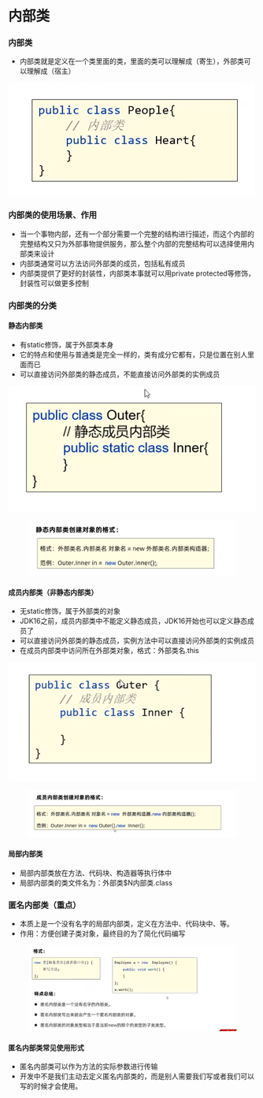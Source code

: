 # 内部类

### 内部类

* 内部类就是定义在一个类里面的类，里面的类可以理解成（寄生），外部类可以理解成（宿主）

![](<../.gitbook/assets/image (3).png>)

### 内部类的使用场景、作用

* 当一个事物内部，还有一个部分需要一个完整的结构进行描述，而这个内部的完整结构又只为外部事物提供服务，那么整个内部的完整结构可以选择使用内部类来设计
* 内部类通常可以方法访问外部类的成员，包括私有成员
* 内部类提供了更好的封装性，内部类本事就可以用private protected等修饰，封装性可以做更多控制

### 内部类的分类

#### 静态内部类

* 有static修饰，属于外部类本身
* 它的特点和使用与普通类是完全一样的，类有成分它都有，只是位置在别人里面而已
* 可以直接访问外部类的静态成员，不能直接访问外部类的实例成员

![](../.gitbook/assets/image.png)

<figure><img src="../.gitbook/assets/image (13).png" alt=""><figcaption></figcaption></figure>

#### 成员内部类（非静态内部类）

* 无static修饰，属于外部类的对象
* JDK16之前，成员内部类中不能定义静态成员，JDK16开始也可以定义静态成员了
* 可以直接访问外部类的静态成员，实例方法中可以直接访问外部类的实例成员&#x20;
* 在成员内部类中访问所在外部类对象，格式：外部类名.this

![](<../.gitbook/assets/image (10).png>)

<figure><img src="../.gitbook/assets/image (2).png" alt=""><figcaption></figcaption></figure>

#### 局部内部类

* 局部内部类放在方法、代码块、构造器等执行体中
* 局部内部类的类文件名为：外部类$N内部类.class

### 匿名内部类（重点）

* 本质上是一个没有名字的局部内部类，定义在方法中、代码块中、等。
* 作用：方便创建子类对象，最终目的为了简化代码编写

<figure><img src="../.gitbook/assets/image (1).png" alt=""><figcaption></figcaption></figure>

#### 匿名内部类常见使用形式

* 匿名内部类可以作为方法的实际参数进行传输
* 开发中不是我们主动去定义匿名内部类的，而是别人需要我们写或者我们可以写的时候才会使用。

####

